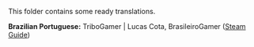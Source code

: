 This folder contains some ready translations.

**Brazilian Portuguese:** TriboGamer | Lucas Cota, BrasileiroGamer ([Steam Guide](http://steamcommunity.com/sharedfiles/filedetails/?id=884738045))
